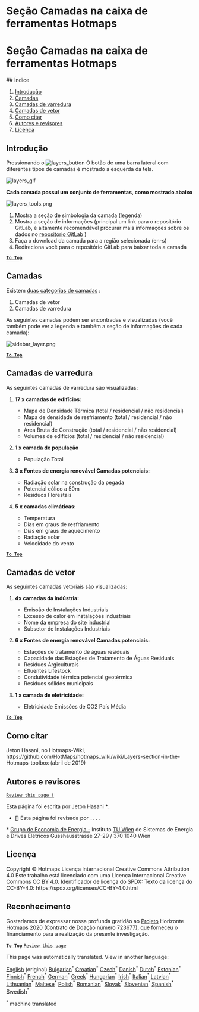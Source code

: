 <h1> <a class="anchor" id="layers-section-in-the-hotmaps-toolbox" href="#layers-section-in-the-hotmaps-toolbox"><i class="fa fa-link"></i></a> Seção Camadas na caixa de ferramentas Hotmaps </h1><h1> <a class="anchor" id="layers-section-in-the-hotmaps-toolbox" href="#layers-section-in-the-hotmaps-toolbox"><i class="fa fa-link"></i></a> Seção Camadas na caixa de ferramentas Hotmaps </h1><p> ## Índice </p><ol><li> <a href="#introduction">Introdução</a> </li><li> <a href="#layers">Camadas</a> </li><li> <a href="#raster-layers">Camadas de varredura</a> </li><li> <a href="#vector-layers">Camadas de vetor</a> </li><li> <a href="#how-to-cite">Como citar</a> </li><li> <a href="#authors-and-reviewers">Autores e revisores</a> </li><li> <a href="#license">Licença</a> </li></ol><h2> <a class="anchor" id="introduction" href="#introduction"><i class="fa fa-link"></i></a> Introdução </h2><p> Pressionando o <img alt="layers_button" src="https://github.com/HotMaps/hotmaps_wiki/blob/master/Images/general_tool_functionalities_and_structure/layers_button.PNG"/> O botão de uma barra lateral com diferentes tipos de camadas é mostrado à esquerda da tela. </p><p><img alt="layers_gif" src="https://github.com/HotMaps/hotmaps_wiki/blob/master/Images/general_tool_functionalities_and_structure/layers.gif"/></p><p> <strong>Cada camada possui um conjunto de ferramentas, como mostrado abaixo</strong> </p><p><img alt="layers_tools.png" src="https://github.com/HotMaps/hotmaps_wiki/blob/master/Images/general_tool_functionalities_and_structure/layers_tools.png"/></p><ol><li> Mostra a seção de simbologia da camada (legenda) </li><li> Mostra a seção de informações (principal um link para o repositório GitLab, é altamente recomendável procurar mais informações sobre os dados no <a href="https://gitlab.com/hotmaps">repositório GitLab</a> ) </li><li> Faça o download da camada para a região selecionada (en-s) </li><li> Redireciona você para o repositório GitLab para baixar toda a camada </li></ol><p><ins> <code><strong><a href="#table-of-contents">To Top</a></strong></code> </ins> </p><h2> <a class="anchor" id="layers" href="#layers"><i class="fa fa-link"></i></a> Camadas </h2><p> Existem <a href="https://www.gislounge.com/geodatabases-explored-vector-and-raster-data">duas categorias de camadas</a> : </p><ol><li> Camadas de vetor </li><li> Camadas de varredura </li></ol><p> As seguintes camadas podem ser encontradas e visualizadas (você também pode ver a legenda e também a seção de informações de cada camada): </p><p><img alt="sidebar_layer.png" src="https://github.com/HotMaps/hotmaps_wiki/blob/master/Images/general_tool_functionalities_and_structure/all_layers.png"/></p><p><ins> <code><strong><a href="#table-of-contents">To Top</a></strong></code> </ins> </p><h2> <a class="anchor" id="raster-layers" href="#raster-layers"><i class="fa fa-link"></i></a> Camadas de varredura </h2><p> As seguintes camadas de varredura são visualizadas: </p><ol><li><p> <strong>17 x camadas de edifícios:</strong> </p><ul><li> Mapa de Densidade Térmica (total / residencial / não residencial) </li><li> Mapa de densidade de resfriamento (total / residencial / não residencial) </li><li> Área Bruta de Construção (total / residencial / não residencial) </li><li> Volumes de edifícios (total / residencial / não residencial) </li></ul></li><li><p> <strong>1 x camada de população</strong> </p><ul><li> População Total </li></ul></li><li><p> <strong>3 x Fontes de energia renovável Camadas potenciais:</strong> </p><ul><li> Radiação solar na construção da pegada </li><li> Potencial eólico a 50m </li><li> Resíduos Florestais </li></ul></li><li><p> <strong>5 x camadas climáticas:</strong> </p><ul><li> Temperatura </li><li> Dias em graus de resfriamento </li><li> Dias em graus de aquecimento </li><li> Radiação solar </li><li> Velocidade do vento </li></ul></li></ol><p><ins> <code><strong><a href="#table-of-contents">To Top</a></strong></code> </ins> </p><h2> <a class="anchor" id="vector-layers" href="#vector-layers"><i class="fa fa-link"></i></a> Camadas de vetor </h2><p> As seguintes camadas vetoriais são visualizadas: </p><ol><li><p> <strong>4x camadas da indústria:</strong> </p><ul><li> Emissão de Instalações Industriais </li><li> Excesso de calor em instalações industriais </li><li> Nome da empresa do site industrial </li><li> Subsetor de Instalações Industriais </li></ul></li><li><p> <strong>6 x Fontes de energia renovável Camadas potenciais:</strong> </p><ul><li> Estações de tratamento de águas residuais </li><li> Capacidade das Estações de Tratamento de Águas Residuais </li><li> Resíduos Argiculturais </li><li> Efluentes Lifestock </li><li> Condutividade térmica potencial geotérmica </li><li> Resíduos sólidos municipais </li></ul></li><li><p> <strong>1 x camada de eletricidade:</strong> </p><ul><li> Eletricidade Emissões de CO2 País Média </li></ul></li></ol><p><ins> <code><strong><a href="#table-of-contents">To Top</a></strong></code> </ins> </p><h2> <a class="anchor" id="how-to-cite" href="#how-to-cite"><i class="fa fa-link"></i></a> Como citar </h2><p> Jeton Hasani, no Hotmaps-Wiki, https://github.com/HotMaps/hotmaps_wiki/wiki/Layers-section-in-the-Hotmaps-toolbox (abril de 2019) </p><h2> <a class="anchor" id="authors-and-reviewers" href="#authors-and-reviewers"><i class="fa fa-link"></i></a> Autores e revisores </h2><p> <code><a href="https://github.com/HotMaps/hotmaps_wiki/wiki/Layer-Section/_edit">Review this page !</a></code> </p> <p> Esta página foi escrita por Jeton Hasani *. </p><ul><li> [] Esta página foi revisada por <code>....</code> </li></ul><p> * <a href="https://eeg.tuwien.ac.at/">Grupo de Economia de Energia -</a> Instituto <a href="https://eeg.tuwien.ac.at/">TU Wien</a> de Sistemas de Energia e Drives Elétricos Gusshausstrasse 27-29 / 370 1040 Wien </p><h2> <a class="anchor" id="license" href="#license"><i class="fa fa-link"></i></a> Licença </h2><p> Copyright © Hotmaps Licença Internacional Creative Commons Attribution 4.0 Este trabalho está licenciado com uma Licença Internacional Creative Commons CC BY 4.0. Identificador de licença do SPDX: Texto da licença do CC-BY-4.0: https://spdx.org/licenses/CC-BY-4.0.html </p><h2> <a class="anchor" id="acknowledgement" href="#acknowledgement"><i class="fa fa-link"></i></a> Reconhecimento </h2><p> Gostaríamos de expressar nossa profunda gratidão ao <a href="https://www.hotmaps-project.eu">Projeto</a> Horizonte <a href="https://www.hotmaps-project.eu">Hotmaps</a> 2020 (Contrato de Doação número 723677), que forneceu o financiamento para a realização da presente investigação. </p><p><ins> <code><strong><a href="#table-of-contents">To Top</a></strong></code> </ins> <code><a href="https://github.com/HotMaps/hotmaps_wiki/wiki/Layer-Section/_edit">Review this page</a></code> </p>
<!--- THIS IS A SUPER UNIQUE IDENTIFIER -->

This page was automatically translated. View in another language:

[English](../en/Layers-section-in-the-Hotmaps-toolbox) (original) [Bulgarian](../bg/Layers-section-in-the-Hotmaps-toolbox)<sup>\*</sup> [Croatian](../hr/Layers-section-in-the-Hotmaps-toolbox)<sup>\*</sup> [Czech](../cs/Layers-section-in-the-Hotmaps-toolbox)<sup>\*</sup> [Danish](../da/Layers-section-in-the-Hotmaps-toolbox)<sup>\*</sup> [Dutch](../nl/Layers-section-in-the-Hotmaps-toolbox)<sup>\*</sup> [Estonian](../et/Layers-section-in-the-Hotmaps-toolbox)<sup>\*</sup> [Finnish](../fi/Layers-section-in-the-Hotmaps-toolbox)<sup>\*</sup> [French](../fr/Layers-section-in-the-Hotmaps-toolbox)<sup>\*</sup> [German](../de/Layers-section-in-the-Hotmaps-toolbox)<sup>\*</sup> [Greek](../el/Layers-section-in-the-Hotmaps-toolbox)<sup>\*</sup> [Hungarian](../hu/Layers-section-in-the-Hotmaps-toolbox)<sup>\*</sup> [Irish](../ga/Layers-section-in-the-Hotmaps-toolbox)<sup>\*</sup> [Italian](../it/Layers-section-in-the-Hotmaps-toolbox)<sup>\*</sup> [Latvian](../lv/Layers-section-in-the-Hotmaps-toolbox)<sup>\*</sup> [Lithuanian](../lt/Layers-section-in-the-Hotmaps-toolbox)<sup>\*</sup> [Maltese](../mt/Layers-section-in-the-Hotmaps-toolbox)<sup>\*</sup> [Polish](../pl/Layers-section-in-the-Hotmaps-toolbox)<sup>\*</sup>  [Romanian](../ro/Layers-section-in-the-Hotmaps-toolbox)<sup>\*</sup> [Slovak](../sk/Layers-section-in-the-Hotmaps-toolbox)<sup>\*</sup> [Slovenian](../sl/Layers-section-in-the-Hotmaps-toolbox)<sup>\*</sup> [Spanish](../es/Layers-section-in-the-Hotmaps-toolbox)<sup>\*</sup> [Swedish](../sv/Layers-section-in-the-Hotmaps-toolbox)<sup>\*</sup> 

<sup>\*</sup> machine translated

